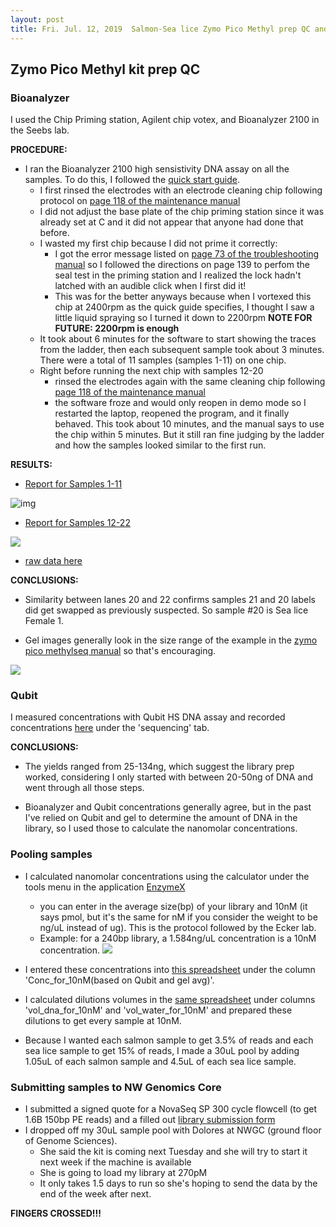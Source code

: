 ```yaml
---
layout: post
title: Fri. Jul. 12, 2019  Salmon-Sea lice Zymo Pico Methyl prep QC and sequencing
---
```


## Zymo Pico Methyl kit prep QC 

### Bioanalyzer

I used the Chip Priming station, Agilent chip votex, and Bioanalyzer 2100 in the Seebs lab.

**PROCEDURE:**
- I ran the Bioanalyzer 2100 high sensistivity DNA assay on all the samples. To do this, I followed the [quick start guide](https://github.com/RobertsLab/resources/blob/master/protocols/Commercial_Protocols/Agilent_Bioanalyzer_HighSensitivityDNAKit_QuickStartGuide.pdf). 
	- I first rinsed the electrodes with an electrode cleaning chip following protocol on [page 118 of the maintenance manual](https://github.com/RobertsLab/resources/blob/master/equipment_manuals/Agilent%202100-Bioanalyzer_Maintenance-Troubleshooting_USR_ENG.pdf)
	- I did not adjust the base plate of the chip priming station since it was already set at C and it did not appear that anyone had done that before. 
	- I wasted my first chip because I did not prime it correctly:
		- I got the error message listed on [page 73 of the troubleshooting manual](https://github.com/RobertsLab/resources/blob/master/equipment_manuals/Agilent%202100-Bioanalyzer_Maintenance-Troubleshooting_USR_ENG.pdf) so I followed the directions on page 139 to perfom the seal test in the priming station and I realized the lock hadn't latched with an audible click when I first did it! 
		- This was for the better anyways because when I vortexed this chip at 2400rpm as the quick guide specifies, I thought I saw a little liquid spraying so I turned it down to 2200rpm **NOTE FOR FUTURE: 2200rpm is enough**
	- It took about 6 minutes for the software to start showing the traces from the ladder, then each subsequent sample took about 3 minutes. There were a total of 11 samples (samples 1-11) on one chip. 
	- Right before running the next chip with samples 12-20
		- rinsed the electrodes again with the same cleaning chip following [page 118 of the maintenance manual](https://github.com/RobertsLab/resources/blob/master/equipment_manuals/Agilent%202100-Bioanalyzer_Maintenance-Troubleshooting_USR_ENG.pdf)
		- the software froze and would only reopen in demo mode so I restarted the laptop, reopened the program, and it finally behaved. This took about 10 minutes, and the manual says to use the chip within 5 minutes. But it still ran fine judging by the ladder and how the samples looked similar to the first run. 

**RESULTS:**

- [Report for Samples 1-11](https://drive.google.com/file/d/1uBT1L4-oLOvZfP5BMN5l3WW6_EmuS6-n/view?usp=sharing)

![img](https://drive.google.com/uc?export=view&id=1fZUto5UREPNMx_BEPW3PW31RkO-KlmH3)

- [Report for Samples 12-22](https://drive.google.com/file/d/1eTmzw6bfBdEVBpLzBYWt1nnVcjEqJmZP/view?usp=sharing)

![](https://drive.google.com/uc?export=view&id=1Lju2UMLOLjqbwJsVMX2zr8XuzNLo2Rd8)

- [raw data here](https://drive.google.com/open?id=1rklbtlWvVmr2rl5h6V2Yt-UWo48m6iLb)

**CONCLUSIONS:**

- Similarity between lanes 20 and 22 confirms samples 21 and 20 labels did get swapped as previously suspected. So sample #20 is Sea lice Female 1. 

- Gel images generally look in the size range of the example in the [zymo pico methylseq manual](https://github.com/RobertsLab/resources/blob/master/protocols/Commercial_Protocols/ZymoResearch_PicoMethylseq.pdf) so that's encouraging.

![](https://drive.google.com/uc?export=view&id=1y9QVMr6eXW140pNjZH2dxRqp4CZxXJsc)


### Qubit
I measured concentrations with Qubit HS DNA assay and recorded concentrations [here](https://docs.google.com/spreadsheets/d/1SuT3Fh3W1jRiirFufFn0I37vGuB-G8-lzGiYuEf3r_Q/edit#gid=2068646085) under the 'sequencing' tab. 

**CONCLUSIONS:**

- The yields ranged from 25-134ng, which suggest the library prep worked, considering I only started with between 20-50ng of DNA and went through all those steps. 

- Bioanalyzer and Qubit concentrations generally agree, but in the past I've relied on Qubit and gel to determine the amount of DNA in the library, so I used those to calculate the nanomolar concentrations. 

### Pooling samples
- I calculated nanomolar concentrations using the calculator under the tools menu in the application [EnzymeX](https://nucleobytes.com/enzymex/index.html)
	- you can enter in the average size(bp) of your library and 10nM (it says pmol, but it's the same for nM if you consider the weight to be ng/uL instead of ug). This is the protocol followed by the Ecker lab.
	- Example: for a 240bp library, a 1.584ng/uL concentration is a 10nM concentration.
![](https://drive.google.com/uc?export=view&id=1X0RSaGGf0pUokXWjMZfBCn96RgSmWIsH)

- I entered these concentrations into [this spreadsheet](https://docs.google.com/spreadsheets/d/1SuT3Fh3W1jRiirFufFn0I37vGuB-G8-lzGiYuEf3r_Q/edit#gid=2068646085) under the column 'Conc_for_10nM(based on Qubit and gel avg)'.
- I calculated dilutions volumes in the [same spreadsheet](https://docs.google.com/spreadsheets/d/1SuT3Fh3W1jRiirFufFn0I37vGuB-G8-lzGiYuEf3r_Q/edit#gid=2068646085) under columns 'vol_dna_for_10nM' and 'vol_water_for_10nM' and prepared these dilutions to get every sample at 10nM. 
- Because I wanted each salmon sample to get 3.5% of reads and each sea lice sample to get 15% of reads, I made a 30uL pool by adding 1.05uL of each salmon sample and 4.5uL of each sea lice sample. 

### Submitting samples to NW Genomics Core
- I submitted a signed quote for a NovaSeq SP 300 cycle flowcell (to get 1.6B 150bp PE reads) and a filled out [library submission form](https://github.com/RobertsLab/resources/blob/master/UW_NWGC_Library_Submission_Form_2019.docx)
- I dropped off my 30uL sample pool with Dolores at NWGC (ground floor of Genome Sciences). 
	- She said the kit is coming next Tuesday and she will try to start it next week if the machine is available
	- She is going to load my library at 270pM 
	- It only takes 1.5 days to run so she's hoping to send the data by the end of the week after next.

**FINGERS CROSSED!!!**